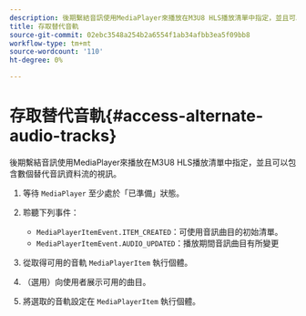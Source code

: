 ```yaml
---
description: 後期繫結音訊使用MediaPlayer來播放在M3U8 HLS播放清單中指定，並且可以包含數個替代音訊資料流的視訊。
title: 存取替代音軌
source-git-commit: 02ebc3548a254b2a6554f1ab34afbb3ea5f09bb8
workflow-type: tm+mt
source-wordcount: '110'
ht-degree: 0%

---
```


# 存取替代音軌{#access-alternate-audio-tracks}

後期繫結音訊使用MediaPlayer來播放在M3U8 HLS播放清單中指定，並且可以包含數個替代音訊資料流的視訊。

1. 等待 `MediaPlayer` 至少處於「已準備」狀態。
1. 聆聽下列事件：

   * `MediaPlayerItemEvent.ITEM_CREATED`：可使用音訊曲目的初始清單。
   * `MediaPlayerItemEvent.AUDIO_UPDATED`：播放期間音訊曲目有所變更

1. 從取得可用的音軌 `MediaPlayerItem` 執行個體。
1. （選用）向使用者展示可用的曲目。
1. 將選取的音軌設定在 `MediaPlayerItem` 執行個體。
